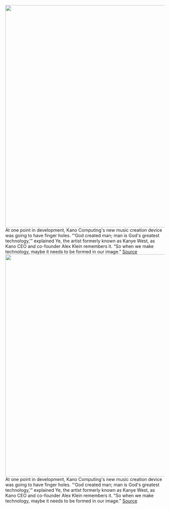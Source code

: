 <img src='https://cdn.vox-cdn.com/thumbor/6gYjAvM40y3IprSMYh2wjjP8Kbk=/0x0:2040x1360/1200x675/filters:focal(857x517:1183x843)/cdn.vox-cdn.com/uploads/chorus_image/image/70290716/jpeters_211215_4935_0005.0.jpg' width='700px' /><br/>
At one point in development, Kano Computing's new music creation device was going to have finger holes. “‘God created man; man is God's greatest technology,'” explained Ye, the artist formerly known as Kanye West, as Kano CEO and co-founder Alex Klein remembers it. “So when we make technology, maybe it needs to be formed in our image.”
<a href='https://www.theverge.com/2021/12/18/22841567/kanye-west-ye-stem-player-kano-computing-music-gadget'> Source <a/><img src='https://cdn.vox-cdn.com/thumbor/6gYjAvM40y3IprSMYh2wjjP8Kbk=/0x0:2040x1360/1200x675/filters:focal(857x517:1183x843)/cdn.vox-cdn.com/uploads/chorus_image/image/70290716/jpeters_211215_4935_0005.0.jpg' width='700px' /><br/>
At one point in development, Kano Computing's new music creation device was going to have finger holes. “‘God created man; man is God's greatest technology,'” explained Ye, the artist formerly known as Kanye West, as Kano CEO and co-founder Alex Klein remembers it. “So when we make technology, maybe it needs to be formed in our image.”
<a href='https://www.theverge.com/2021/12/18/22841567/kanye-west-ye-stem-player-kano-computing-music-gadget'> Source <a/>